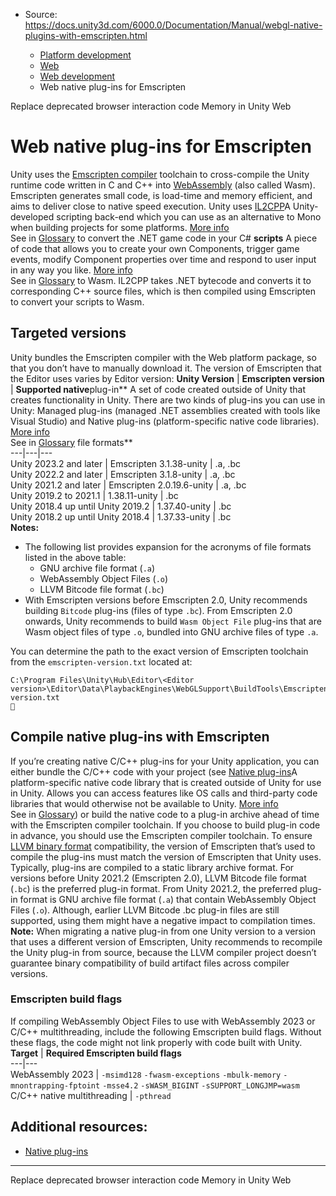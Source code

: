 * Source: https://docs.unity3d.com/6000.0/Documentation/Manual/webgl-native-plugins-with-emscripten.html

  * [Platform development ](https://docs.unity3d.com/6000.0/Documentation/Manual/PlatformSpecific.html)
  * [Web](https://docs.unity3d.com/6000.0/Documentation/Manual/webgl.html)
  * [Web development](https://docs.unity3d.com/6000.0/Documentation/Manual/webgl-develop.html)
  * Web native plug-ins for Emscripten


[](https://docs.unity3d.com/6000.0/Documentation/Manual/web-interacting-browser-deprecated.html)
Replace deprecated browser interaction code
[](https://docs.unity3d.com/6000.0/Documentation/Manual/webgl-memory.html)
Memory in Unity Web
# Web native plug-ins for Emscripten
Unity uses the [Emscripten compiler](https://emscripten.org/) toolchain to cross-compile the Unity runtime code written in C and C++ into [WebAssembly](https://webassembly.org/) (also called Wasm). Emscripten generates small code, is load-time and memory efficient, and aims to deliver close to native speed execution.
Unity uses [IL2CPP](https://docs.unity3d.com/6000.0/Documentation/Manual/scripting-backends-il2cpp.html)A Unity-developed scripting back-end which you can use as an alternative to Mono when building projects for some platforms. [More info](https://docs.unity3d.com/6000.0/Documentation/Manual/scripting-backends-il2cpp.html)  
See in [Glossary](https://docs.unity3d.com/6000.0/Documentation/Manual/Glossary.html#IL2CPP) to convert the .NET game code in your C# **scripts** A piece of code that allows you to create your own Components, trigger game events, modify Component properties over time and respond to user input in any way you like. [More info](https://docs.unity3d.com/6000.0/Documentation/Manual/creating-scripts.html)  
See in [Glossary](https://docs.unity3d.com/6000.0/Documentation/Manual/Glossary.html#Scripts) to Wasm. IL2CPP takes .NET bytecode and converts it to corresponding C++ source files, which is then compiled using Emscripten to convert your scripts to Wasm.
## Targeted versions
Unity bundles the Emscripten compiler with the Web platform package, so that you don’t have to manually download it. The version of Emscripten that the Editor uses varies by Editor version:
**Unity Version** | **Emscripten version** | **Supported native**plug-in** A set of code created outside of Unity that creates functionality in Unity. There are two kinds of plug-ins you can use in Unity: Managed plug-ins (managed .NET assemblies created with tools like Visual Studio) and Native plug-ins (platform-specific native code libraries). [More info](https://docs.unity3d.com/6000.0/Documentation/Manual/plug-ins.html)  
See in [Glossary](https://docs.unity3d.com/6000.0/Documentation/Manual/Glossary.html#Plug-in) file formats**  
---|---|---  
Unity 2023.2 and later | Emscripten 3.1.38-unity | .a, .bc  
Unity 2022.2 and later | Emscripten 3.1.8-unity | .a, .bc  
Unity 2021.2 and later | Emscripten 2.0.19.6-unity | .a, .bc  
Unity 2019.2 to 2021.1 | 1.38.11-unity | .bc  
Unity 2018.4 up until Unity 2019.2 | 1.37.40-unity | .bc  
Unity 2018.2 up until Unity 2018.4 | 1.37.33-unity | .bc  
**Notes:**
  * The following list provides expansion for the acronyms of file formats listed in the above table:
    * GNU archive file format (`.a`)
    * WebAssembly Object Files (`.o`)
    * LLVM Bitcode file format (`.bc`)
  * With Emscripten versions before Emscripten 2.0, Unity recommends building `Bitcode` plug-ins (files of type `.bc`). From Emscripten 2.0 onwards, Unity recommends to build `Wasm Object File` plug-ins that are Wasm object files of type `.o`, bundled into GNU archive files of type `.a`.


You can determine the path to the exact version of Emscripten toolchain from the `emscripten-version.txt` located at:
```
C:\Program Files\Unity\Hub\Editor\<Editor version>\Editor\Data\PlaybackEngines\WebGLSupport\BuildTools\Emscripten\emscripten\emscripten-version.txt

```

## Compile native plug-ins with Emscripten
If you’re creating native C/C++ plug-ins for your Unity application, you can either bundle the C/C++ code with your project (see [Native plug-ins](https://docs.unity3d.com/6000.0/Documentation/Manual/plug-ins-native.html)A platform-specific native code library that is created outside of Unity for use in Unity. Allows you can access features like OS calls and third-party code libraries that would otherwise not be available to Unity. [More info](https://docs.unity3d.com/6000.0/Documentation/Manual/plug-ins.html)  
See in [Glossary](https://docs.unity3d.com/6000.0/Documentation/Manual/Glossary.html#Nativeplug-in)) or build the native code to a plug-in archive ahead of time with the Emscripten compiler toolchain.
If you choose to build plug-in code in advance, you should use the Emscripten compiler toolchain. To ensure [LLVM binary format](https://llvm.org/) compatibility, the version of Emscripten that’s used to compile the plug-ins must match the version of Emscripten that Unity uses.
Typically, plug-ins are compiled to a static library archive format. For versions before Unity 2021.2 (Emscripten 2.0), LLVM Bitcode file format (`.bc`) is the preferred plug-in format.
From Unity 2021.2, the preferred plug-in format is GNU archive file format (`.a`) that contain WebAssembly Object Files (`.o`). Although, earlier LLVM Bitcode .bc plug-in files are still supported, using them might have a negative impact to compilation times.
**Note:** When migrating a native plug-in from one Unity version to a version that uses a different version of Emscripten, Unity recommends to recompile the Unity plug-in from source, because the LLVM compiler project doesn’t guarantee binary compatibility of build artifact files across compiler versions.
### Emscripten build flags
If compiling WebAssembly Object Files to use with WebAssembly 2023 or C/C++ multithreading, include the following Emscripten build flags. Without these flags, the code might not link properly with code built with Unity.
**Target** | **Required Emscripten build flags**  
---|---  
WebAssembly 2023 |  `-msimd128` `-fwasm-exceptions` `-mbulk-memory` `-mnontrapping-fptoint` `-msse4.2` `-sWASM_BIGINT` `-sSUPPORT_LONGJMP=wasm`  
C/C++ native multithreading | `-pthread`  
## Additional resources:
  * [Native plug-ins](https://docs.unity3d.com/6000.0/Documentation/Manual/plug-ins-native.html)


* * *
[](https://docs.unity3d.com/6000.0/Documentation/Manual/web-interacting-browser-deprecated.html)
Replace deprecated browser interaction code
[](https://docs.unity3d.com/6000.0/Documentation/Manual/webgl-memory.html)
Memory in Unity Web
